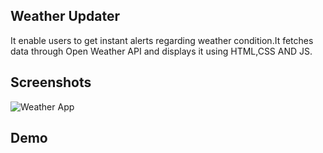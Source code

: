 
## Weather Updater
It enable users to get instant alerts regarding weather condition.It fetches data through Open Weather API and displays it using HTML,CSS AND JS.




## Screenshots

![Weather App](https://user-images.githubusercontent.com/69028741/151389528-aa60b44a-e148-498e-a7bc-858120f29161.png)


## Demo


